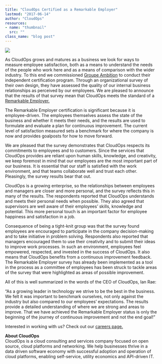 ```yaml
---
title: "CloudOps Certified as a Remarkable Employer"
lastmod: "2017-06-14"
author: "CloudOps"
resources:
- name: "thumbnail"
  src: ""
class_name: "blog post"
---
```


<img src="/images/blog/post/remarkable_employer.png" class="main-blog-image">

<p>As CloudOps grows and matures as a business we look for ways to measure employee satisfaction, both as a means to understand the needs of the people who work here and as a means of comparison with the wider industry. To this end we commissioned <a href="http://www.groupeambition.ca/" target="_blank">Groupe Ambition</a> to conduct their independent certification program. Through an organizational survey of their own design, they have assessed the quality of our internal business relationships as perceived by our employees. We are pleased to announce that the results of that survey mean that CloudOps meets the standard of a <a href="https://www.bnq.qc.ca/en/certification/health-at-work/remarkable-employer.html" target="_blank">Remarkable Employer.</a></p>

<p>The Remarkable Employer certification is significant because it is employee-driven. The employees themselves assess the state of the business and whether it meets their needs, and the results are used to formulate and evaluate a plan for continuous improvement. The current level of satisfaction measured sets a benchmark for where the company is now and provides goalposts for how to move forward.</p>

<p>We are pleased that the survey demonstrates that CloudOps respects its commitments to employees and to customers. Since the services that CloudOps provides are reliant upon human skills, knowledge, and creativity, we keep foremost in mind that our employees are the most important part of our business. It is essential that our staff is satisfied with the work environment, and that teams collaborate well and trust each other. Pleasingly, the survey results bear that out.</p>

<p>CloudOps is a growing enterprise, so the relationships between employees and managers are closer and more personal, and the survey reflects this in many of the results. The respondents reported that CloudOps understands and meets their personal needs when possible. They also agreed that supervisors are well aware of their employees’ skills, knowledge and potential. This more personal touch is an important factor for employee happiness and satisfaction in a job.</p>

<p>Consequence of being a tight-knit group was that the survey found employees are encouraged to participate in the company decision-making and to take initiative in problem solving. Respondents also reported that managers encouraged them to use their creativity and to submit their ideas to improve work processes. In such an environment, employees feel empowered, respected, and invested in the success of CloudOps. It also means that CloudOps benefits from a continuous improvement feedback. The Remarkable Employer survey has already been implemented as a tool in the process as a committee of employees has been struck to tackle areas of the survey that were highlighted as areas of possible improvement.</p>

<p>All of this is well summarized in the words of the CEO of CloudOps, Ian Rae:</p>

<p>“As a growing leader in technology we strive to be the best in the business. We felt it was important to benchmark ourselves, not only against the industry but also compared to our employees’ expectations. The results provide a detailed understanding of where we are strong and areas to improve. That we have achieved the Remarkable Employer status is only the beginning of the journey of continuous improvement and not the end goal!”</p>

<p>Interested in working with us? Check out our <a href="https://www.cloudops.com/about-us/careers/" target="_blank">careers page.</a></p>

<p><strong>About CloudOps</strong><br> CloudOps is a cloud consulting and services company focused on open source, cloud platforms and networking. We help businesses thrive in a data driven software economy with successful adoption and operation of cloud platforms, enabling self-service, utility economics and API-driven IT.</p>